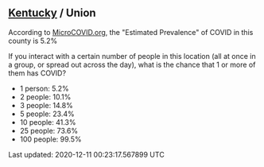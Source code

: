 
## [Kentucky](/united-states/kentucky) / Union

According to [MicroCOVID.org](http://microcovid.org),
the "Estimated Prevalence" of COVID in this county is 5.2%

If you interact with a certain number of people in this location
(all at once in a group, or spread out across the day), what is the chance that
1 or more of them has COVID?

- 1 person: 5.2%
- 2 people: 10.1%
- 3 people: 14.8%
- 5 people: 23.4%
- 10 people: 41.3%
- 25 people: 73.6%
- 100 people: 99.5%

Last updated: 2020-12-11 00:23:17.567899 UTC
